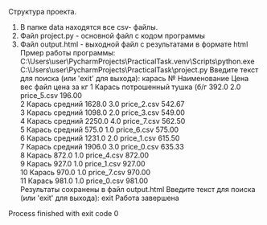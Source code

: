 Структура проекта.
1. В папке data находятся все csv- файлы.
2. Файл project.py - основной файл с кодом программы
3. Файл output.html - выходной файл с результатами в формате html
   Прмер работы программы:
   C:\Users\user\PycharmProjects\PracticalTask\.venv\Scripts\python.exe C:\Users\user\PycharmProjects\PracticalTask\project.py 
Введите текст для поиска (или 'exit' для выхода): карась
№    Наименование                                      Цена      вес       файл           цена за кг
1    Карась потрошенный тушка (б/г                     392.0     2.0       price_5.csv    196.00    
2    Карась средний                                    1628.0    3.0       price_2.csv    542.67    
3    Карась средний                                    1098.0    2.0       price_3.csv    549.00    
4    Карась средний                                    2250.0    4.0       price_7.csv    562.50    
5    Карась средний                                    575.0     1.0       price_6.csv    575.00    
6    Карась средний                                    1231.0    2.0       price_1.csv    615.50    
7    Карась средний                                    1906.0    3.0       price_0.csv    635.33    
8    Карась                                            872.0     1.0       price_4.csv    872.00    
9    Карась                                            927.0     1.0       price_1.csv    927.00    
10   Карась                                            970.0     1.0       price_7.csv    970.00    
11   Карась                                            981.0     1.0       price_0.csv    981.00    
Результаты сохранены в файл output.html
Введите текст для поиска (или 'exit' для выхода): exit
Работа завершена

Process finished with exit code 0

